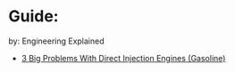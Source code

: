 # Guide:
by: Engineering Explained
- [3 Big Problems With Direct Injection Engines (Gasoline)](https://youtu.be/uVd-ZS5bnyY)
